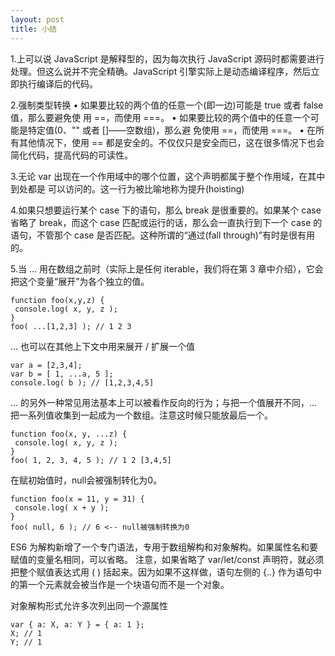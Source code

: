 ```yaml
---
layout: post
title: 小结
---
```


1.上可以说 JavaScript 是解释型的，因为每次执行 JavaScript 源码时都需要进行处理。但这么说并不完全精确。JavaScript 引擎实际上是动态编译程序，然后立即执行编译后的代码。

2.强制类型转换
• 如果要比较的两个值的任意一个(即一边)可能是 true 或者 false 值，那么要避免使 用 ==，而使用 ===。
• 如果要比较的两个值中的任意一个可能是特定值(0、"" 或者 []——空数组)，那么避 免使用 ==，而使用 ===。
• 在所有其他情况下，使用 == 都是安全的。不仅仅只是安全而已，这在很多情况下也会 简化代码，提高代码的可读性。

3.无论 var 出现在一个作用域中的哪个位置，这个声明都属于整个作用域，在其中到处都是 可以访问的。这一行为被比喻地称为提升(hoisting)

4.如果只想要运行某个 case 下的语句，那么 break 是很重要的。如果某个 case 省略了 break，而这个 case 匹配或运行的话，那么会一直执行到下一个 case 的语句，不管那个 case 是否匹配。这种所谓的“通过(fall through)”有时是很有用的。

5.当 ... 用在数组之前时（实际上是任何 iterable，我们将在第 3 章中介绍），它会把这个变量“展开”为各个独立的值。
~~~
function foo(x,y,z) {
 console.log( x, y, z );
}
foo( ...[1,2,3] ); // 1 2 3
~~~
... 也可以在其他上下文中用来展开 / 扩展一个值

~~~
var a = [2,3,4];
var b = [ 1, ...a, 5 ];
console.log( b ); // [1,2,3,4,5]
~~~

... 的另外一种常见用法基本上可以被看作反向的行为；与把一个值展开不同，... 把一系列值收集到一起成为一个数组。注意这时候只能放最后一个。
~~~
function foo(x, y, ...z) {
 console.log( x, y, z );
}
foo( 1, 2, 3, 4, 5 ); // 1 2 [3,4,5]
~~~
在赋初始值时，null会被强制转化为0。
~~~
function foo(x = 11, y = 31) {
 console.log( x + y );
}
foo( null, 6 ); // 6 <-- null被强制转换为0
~~~

ES6 为解构新增了一个专门语法，专用于数组解构和对象解构。如果属性名和要赋值的变量名相同，可以省略。
注意，如果省略了 var/let/const 声明符，就必须把整个赋值表达式用 ( ) 括起来。因为如果不这样做，语句左侧的 {..} 作为语句中的第一个元素就会被当作是一个块语句而不是一个对象。

对象解构形式允许多次列出同一个源属性

~~~
var { a: X, a: Y } = { a: 1 };
X; // 1
Y; // 1
~~~
